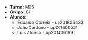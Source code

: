 - **Turno:** M05
- **Grupo:** 01
- **Alunos:**
    - Eduardo Correia - up201806433 
    - João Cardoso - up201806531
    - Luís Afonso - up201406189
